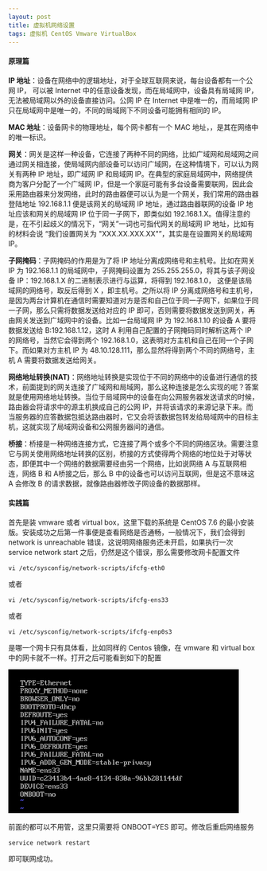 ```yaml
---
layout: post
title: 虚拟机网络设置
tags: 虚拟机 CentOS Vmware VirtualBox
---
```


#### 原理篇

**IP 地址**：设备在网络中的逻辑地址，对于全球互联网来说，每台设备都有一个公网 IP， 可以被 Internet 中的任意设备发现，而在局域网中，设备具有局域网 IP，无法被局域网以外的设备直接访问。公网 IP 在 Internet 中是唯一的，而局域网 IP 只在局域网中是唯一的，不同的局域网下不同设备可能拥有相同的 IP。

**MAC 地址**：设备网卡的物理地址，每个网卡都有一个 MAC 地址，，是其在网络中的唯一标识。

**网关**：网关是这样一种设备，它连接了两种不同的网络，比如广域网和局域网之间通过网关相连接，使局域网内部设备可以访问广域网，在这种情境下，可以认为网关有两种 IP 地址，即广域网 IP 和局域网 IP。在典型的家庭局域网中，网络提供商为客户分配了一个广域网 IP，但是一个家庭可能有多台设备需要联网，因此会采用路由器来分发网络，此时的路由器便可以认为是一个网关，我们常用的路由器登陆地址 192.168.1.1 便是该网关的局域网 IP 地址，通过路由器联网的设备 IP 地址应该和网关的局域网 IP 位于同一子网下，即类似如 192.168.1.X。值得注意的是，在不引起歧义的情况下，“网关”一词也可指代网关的局域网 IP 地址，比如有的材料会说 “我们设置网关为 "XXX.XX.XXX.XX"”，其实是在设置网关的局域网 IP。

**子网掩码**：子网掩码的作用是为了将 IP 地址分离成网络号和主机号。比如在网关 IP 为 192.168.1.1 的局域网中，子网掩码设置为 255.255.255.0，将其与该子网设备 IP：192.168.1.X 的二进制表示进行与运算，将得到 192.168.1.0， 这便是该局域网的网络号，取反后得到 X ，即主机号。之所以将 IP 分离成网络号和主机号，是因为两台计算机在通信时需要知道对方是否和自己位于同一子网下，如果位于同一子网，那么只需将数据发送给对应的 IP 即可，否则需要将数据发送到网关，再由网关发送到广域网中的设备。比如一台局域网 IP 为 192.168.1.10 的设备 A 要将数据发送给 B:192.168.1.12，这时 A 利用自己配置的子网掩码同时解析这两个 IP 的网络号，当然它会得到两个 192.168.1.0，这表明对方主机和自己在同一个子网下。而如果对方主机 IP 为 48.10.128.111，那么显然将得到两个不同的网络号，主机 A 需要将数据发送给网关。

**网络地址转换(NAT)**：网络地址转换是实现位于不同的网络中的设备进行通信的技术，前面提到的网关连接了广域网和局域网，那么这种连接是怎么实现的呢？答案就是使用网络地址转换。当位于局域网中的设备在向公网服务器发送请求的时候，路由器会将请求中的源主机换成自己的公网 IP，并将该请求的来源记录下来。而当服务器的应答数据包抵达路由器时，它又会将该数据包转发给局域网中的目标主机，这就实现了局域网设备和公网服务器间的通信。


**桥接**：桥接是一种网络连接方式，它连接了两个或多个不同的网络区块。需要注意它与网关使用网络地址转换的区别，桥接的方式使得两个网络的地位处于对等状态，即便其中一个网络的数据需要经由另一个网络，比如说网络 A 与互联网相连，网络 B 和 A桥接之后，那么 B 中的设备也可以访问互联网，但是这不意味这 A 会修改 B 的请求数据，就像路由器修改子网设备的数据那样。

#### 实践篇

首先是装 vmware 或者 virtual box，这里下载的系统是 CentOS 7.6 的最小安装版。安装成功之后第一件事便是查看网络是否通畅，一般情况下，我们会得到 network is unreachable 错误，这说明网络服务还未开启，如果执行一次 service network start 之后，仍然是这个错误，那么需要修改网卡配置文件

```
vi /etc/sysconfig/network-scripts/ifcfg-eth0
```

或者

```
vi /etc/sysconfig/network-scripts/ifcfg-ens33
```

或者

```
vi /etc/sysconfig/network-scripts/ifcfg-enp0s3
```

是哪一个网卡只有具体看，比如同样的 Centos 镜像，在 vmware 和 virtual box 中的网卡就不一样。打开之后可能看到如下的配置

![](ens33.png)

前面的都可以不用管，这里只需要将 ONBOOT=YES 即可。修改后重启网络服务 

```
service network restart
```

即可联网成功。
